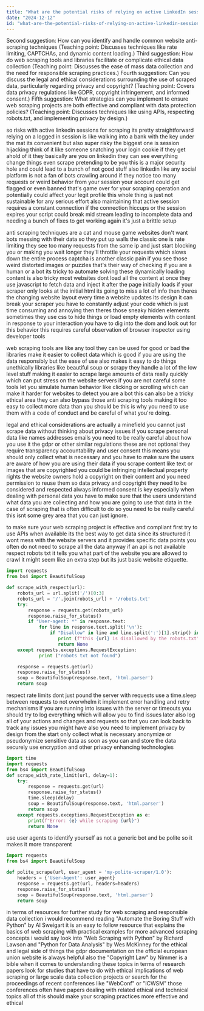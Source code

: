 ```yaml
---
title: "What are the potential risks of relying on active LinkedIn sessions for scraping data? (Teaching point: Discusses session hijacking, account bans, and other risks.)"
date: "2024-12-12"
id: "what-are-the-potential-risks-of-relying-on-active-linkedin-sessions-for-scraping-data-teaching-point-discusses-session-hijacking-account-bans-and-other-risks"
---
```


Second suggestion: How can you identify and handle common website anti-scraping techniques (Teaching point: Discusses techniques like rate limiting, CAPTCHAs, and dynamic content loading.) Third suggestion: How do web scraping tools and libraries facilitate or complicate ethical data collection (Teaching point: Discusses the ease of mass data collection and the need for responsible scraping practices.) Fourth suggestion: Can you discuss the legal and ethical considerations surrounding the use of scraped data, particularly regarding privacy and copyright? (Teaching point: Covers data privacy regulations like GDPR, copyright infringement, and informed consent.) Fifth suggestion: What strategies can you implement to ensure web scraping projects are both effective and compliant with data protection policies? (Teaching point: Discusses techniques like using APIs, respecting robots.txt, and implementing privacy by design.)

 so risks with active linkedin sessions for scraping its pretty straightforward relying on a logged in session is like walking into a bank with the key under the mat its convenient but also super risky the biggest one is session hijacking think of it like someone snatching your login cookie if they get ahold of it they basically are you on linkedin they can see everything change things even scrape pretending to be you this is a major security hole and could lead to a bunch of not good stuff also linkedin like any social platform is not a fan of bots crawling around if they notice too many requests or weird behavior from your session your account could get flagged or even banned that's game over for your scraping operation and potentially could affect your legit profile this whole thing is just not sustainable for any serious effort also maintaining that active session requires a constant connection if the connection hiccups or the session expires your script could break mid stream leading to incomplete data and needing a bunch of fixes to get working again it's just a brittle setup

anti scraping techniques are a cat and mouse game websites don't want bots messing with their data so they put up walls the classic one is rate limiting they see too many requests from the same ip and just start blocking you or making you wait longer they'll throttle your requests which slows down the entire process captcha is another classic pain if you see those weird distorted images or puzzles that's their way of checking if you are a human or a bot its tricky to automate solving these dynamically loading content is also tricky most websites dont load all the content at once they use javascript to fetch data and inject it after the page initially loads if your scraper only looks at the initial html its going to miss a lot of info then theres the changing website layout every time a website updates its design it can break your scraper you have to constantly adjust your code which is just time consuming and annoying then theres those sneaky hidden elements sometimes they use css to hide things or load empty elements with content in response to your interaction you have to dig into the dom and look out for this behavior this requires careful observation of browser inspector using developer tools

web scraping tools are like any tool they can be used for good or bad the libraries make it easier to collect data which is good if you are using the data responsibly but the ease of use also makes it easy to do things unethically libraries like beautiful soup or scrapy they handle a lot of the low level stuff making it easier to scrape large amounts of data really quickly which can put stress on the website servers if you are not careful some tools let you simulate human behavior like clicking or scrolling which can make it harder for websites to detect you are a bot this can also be a tricky ethical area they can also bypass those anti scraping tools making it too easy to collect more data than you should be this is why you need to use them with a code of conduct and be careful of what you're doing.

legal and ethical considerations are actually a minefield you cannot just scrape data without thinking about privacy issues if you scrape personal data like names addresses emails you need to be really careful about how you use it the gdpr or other similar regulations these are not optional they require transparency accountability and user consent this means you should only collect what is necessary and you have to make sure the users are aware of how you are using their data if you scrape content like text or images that are copyrighted you could be infringing intellectual property rights the website owners hold a copyright on their content and you need permission to reuse them so data privacy and copyright they need to be considered and respected always informed consent is key especially when dealing with personal data you have to make sure that the users understand what data you are collecting and how you are going to use that data in the case of scraping that is often difficult to do so you need to be really careful this isnt some grey area that you can just ignore.

to make sure your web scraping project is effective and compliant first try to use APIs when available its the best way to get data since its structured it wont mess with the website servers and it provides specific data points you often do not need to scrape all the data anyway if an api is not available respect robots txt it tells you what part of the website you are allowed to crawl it might seem like an extra step but its just basic website etiquette.

```python
import requests
from bs4 import BeautifulSoup

def scrape_with_respect(url):
    robots_url = url.split('/')[0:3]
    robots_url = '/'.join(robots_url) + '/robots.txt'
    try:
        response = requests.get(robots_url)
        response.raise_for_status()
        if "User-agent: *" in response.text:
            for line in response.text.split('\n'):
                if "Disallow" in line and line.split(':')[1].strip() in url :
                   print (f"this {url} is disallowed by the robots.txt")
                   return None
    except requests.exceptions.RequestException:
            print ("robots txt not found")

    response = requests.get(url)
    response.raise_for_status()
    soup = BeautifulSoup(response.text, 'html.parser')
    return soup
```

respect rate limits dont just pound the server with requests use a time.sleep between requests to not overwhelm it implement error handling and retry mechanisms if you are running into issues with the server or timeouts you should try to log everything which will allow you to find issues later also log all of your actions and changes and requests so that you can look back to track any issues you might have also you need to implement privacy by design from the start only collect what is necessary anonymize or pseudonymize sensitive data as soon as you can and store the data securely use encryption and other privacy enhancing technologies

```python
import time
import requests
from bs4 import BeautifulSoup
def scrape_with_rate_limit(url, delay=1):
    try:
        response = requests.get(url)
        response.raise_for_status()
        time.sleep(delay)
        soup = BeautifulSoup(response.text, 'html.parser')
        return soup
    except requests.exceptions.RequestException as e:
        print(f"Error: {e} while scraping {url}")
        return None

```
use user agents to identify yourself as not a generic bot and be polite so it makes it more transparent

```python
import requests
from bs4 import BeautifulSoup

def polite_scrape(url, user_agent = 'my-polite-scraper/1.0'):
    headers = {'User-Agent': user_agent}
    response = requests.get(url, headers=headers)
    response.raise_for_status()
    soup = BeautifulSoup(response.text, 'html.parser')
    return soup
```

in terms of resources for further study for web scraping and responsible data collection i would recommend reading "Automate the Boring Stuff with Python" by Al Sweigart it is an easy to follow resource that explains the basics of web scraping with practical examples for more advanced scraping concepts i would say look into "Web Scraping with Python" by Richard Lawson and "Python for Data Analysis" by Wes McKinney for the ethical and legal side of things the gdpr documentation on the official european union website is always helpful also the "Copyright Law" by Nimmer is a bible when it comes to understanding these topics in terms of research papers look for studies that have to do with ethical implications of web scraping or large scale data collection projects or search for the proceedings of recent conferences like "WebConf" or "ICWSM" those conferences often have papers dealing with related ethical and technical topics all of this should make your scraping practices more effective and ethical
